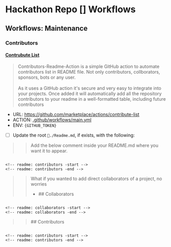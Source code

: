 # Hackathon Repo [] Workflows

## Workflows: Maintenance

### Contributors

#### [Contrubute List](https://github.com/marketplace/actions/contribute-list "GitHub Marketplace|Actions|Contribute List: Contributors-Readme-Action is a simple GitHub action to automate contributors list in README file.")

> Contributors-Readme-Action is a simple GitHub action to automate contributors list in README file. Not only contributors, collborators, sponsors, bots or any user.<br><br>
> As it uses a GitHub action it's secure and very easy to integrate into your projects. Once added it will automatically add all the repository contributors to your readme in a well-formatted table, including future contributors 

- URL: https://github.com/marketplace/actions/contribute-list
- ACTION: [.github/workflows/main.yml](.github/workflows/main.yml)
- ENV: `{GITHUB_TOKEN}`

- [ ] Update the root `📂./Readme.md`, if exists, with the following:

>> Add the below comment inside your README.md where you want it to appear.

```plaintext

<!-- readme: contributors -start -->
<!-- readme: contributors -end -->

```

>> What if you wanted to add direct collaborators of a project, no worries
>> - \#\# Collaborators

```plaintext

<!-- readme: collaborators -start -->
<!-- readme: collaborators -end -->

```

>> \#\# Contributors

```plaintext

<!-- readme: contributors -start -->
<!-- readme: contributors -end -->

```
